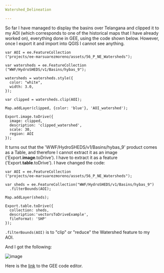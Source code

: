 ```yaml
---
Watershed_Delineation

---
```


So far I have managed to display the basins over Telangana and clipped it to my AOI (which corresponds to one of the historical maps that I have already worked on), everything done in GEE, using the code shown below. However, once I export it and import into QGIS I cannot see anything.
```
var AOI = ee.FeatureCollection
("projects/ee-marsuarezmoreno/assets/56_P_NE_Watersheds");

var watersheds = ee.FeatureCollection
("WWF/HydroSHEDS/v1/Basins/hybas_9");

watersheds = watersheds.style({
  color: "white",
  width: 3.0,
});

var clipped = watersheds.clip(AOI);

Map.addLayer(clipped, {color: 'blue'}, 'AOI_watershed');

Export.image.toDrive({
  image: clipped,
  description: 'clipped_watershed',
  scale: 30,
  region: AOI
});
```

It turns out that the 'WWF/HydroSHEDS/v1/Basins/hybas_9' product comes as a Table, and therefore I cannot extract it as an image ('Export.**image**.toDrive'). I have to extract it as a feature ('Export.**table**.toDrive'). 
I have changed the code:

```
var AOI = ee.FeatureCollection
("projects/ee-marsuarezmoreno/assets/56_P_NE_Watersheds");

var sheds = ee.FeatureCollection("WWF/HydroSHEDS/v1/Basins/hybas_9")
  .filterBounds(AOI); 
  
Map.addLayer(sheds);

Export.table.toDrive({
  collection: sheds,
  description:'vectorsToDriveExample',
  fileFormat: 'SHP'
});
```
`.filterBounds(AOI)` is to "clip" or "reduce" the Watershed feature to my AOI.

And I got the following:

![image](https://user-images.githubusercontent.com/103893782/164973807-346c7b2c-42e4-4bac-ba24-dbbd7d25852c.png)

Here is the [link](https://code.earthengine.google.com/?scriptPath=users%2Fmarsuarezmoreno%2FSAR%3AWatershed_clipped) to the GEE code editor.
